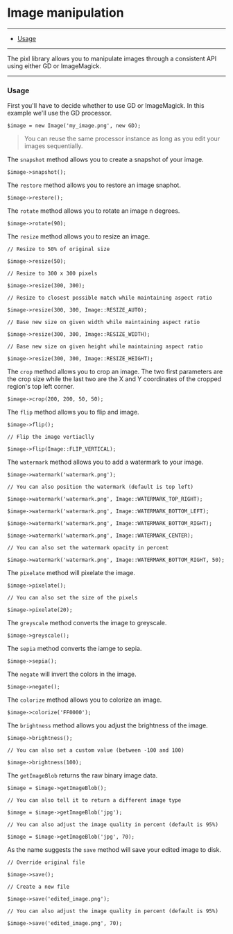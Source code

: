 # Image manipulation

--------------------------------------------------------

* [Usage](#usage)

--------------------------------------------------------

The pixl library allows you to manipulate images through a consistent API using either GD or ImageMagick.

--------------------------------------------------------

<a id="usage"></a>

### Usage

First you'll have to decide whether to use GD or ImageMagick. In this example we'll use the GD processor.

	$image = new Image('my_image.png', new GD);

> You can reuse the same processor instance as long as you edit your images sequentially.

The ```snapshot``` method allows you to create a snapshot of your image.

	$image->snapshot();

The ```restore``` method allows you to restore an image snaphot.

	$image->restore();

The ```rotate``` method allows you to rotate an image n degrees.

	$image->rotate(90);

The ```resize``` method allows you to resize an image.

	// Resize to 50% of original size

	$image->resize(50);

	// Resize to 300 x 300 pixels

	$image->resize(300, 300);

	// Resize to closest possible match while maintaining aspect ratio

	$image->resize(300, 300, Image::RESIZE_AUTO);

	// Base new size on given width while maintaining aspect ratio

	$image->resize(300, 300, Image::RESIZE_WIDTH);

	// Base new size on given height while maintaining aspect ratio

	$image->resize(300, 300, Image::RESIZE_HEIGHT);

The ```crop``` method allows you to crop an image. The two first parameters are the crop size while the last two are the X and Y coordinates of the cropped region's top left corner.

	$image->crop(200, 200, 50, 50);

The ```flip``` method allows you to flip and image.

	$image->flip();

	// Flip the image vertiaclly

	$image->flip(Image::FLIP_VERTICAL);

The ```watermark``` method allows you to add a watermark to your image.

	$image->watermark('watermark.png');

	// You can also position the watermark (default is top left)

	$image->watermark('watermark.png', Image::WATERMARK_TOP_RIGHT);

	$image->watermark('watermark.png', Image::WATERMARK_BOTTOM_LEFT);

	$image->watermark('watermark.png', Image::WATERMARK_BOTTOM_RIGHT);

	$image->watermark('watermark.png', Image::WATERMARK_CENTER);

	// You can also set the watermark opacity in percent

	$image->watermark('watermark.png', Image::WATERMARK_BOTTOM_RIGHT, 50);

The ```pixelate``` method will pixelate the image.

	$image->pixelate();

	// You can also set the size of the pixels

	$image->pixelate(20);

The ```greyscale``` method converts the image to greyscale.

	$image->greyscale();

The ```sepia``` method converts the iamge to sepia.

	$image->sepia();

The ```negate``` will invert the colors in the image.

	$image->negate();

The ```colorize``` method allows you to colorize an image.

	$image->colorize('FF0000');

The ```brightness``` method allows you adjust the brightness of the image.

	$image->brightness();

	// You can also set a custom value (between -100 and 100)

	$image->brightness(100);

The ```getImageBlob``` returns the raw binary image data.

	$image = $image->getImageBlob();

	// You can also tell it to return a different image type

	$image = $image->getImageBlob('jpg');

	// You can also adjust the image quality in percent (default is 95%)

	$image = $image->getImageBlob('jpg', 70);

As the name suggests the ```save``` method will save your edited image to disk.

	// Override original file

	$image->save();

	// Create a new file

	$image->save('edited_image.png');

	// You can also adjust the image quality in percent (default is 95%)

	$image->save('edited_image.png', 70);
